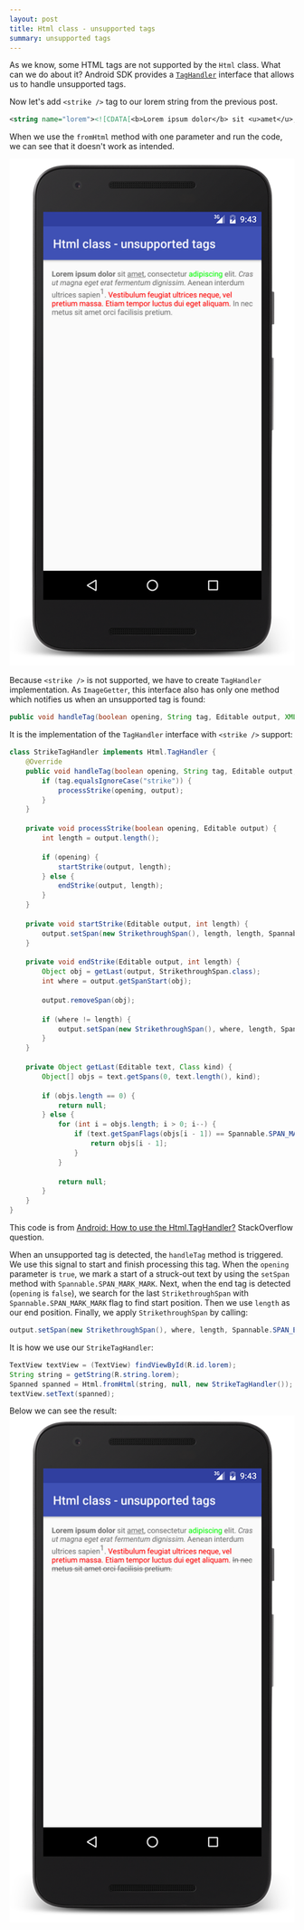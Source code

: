 ```yaml
---
layout: post
title: Html class - unsupported tags
summary: unsupported tags
---
```


As we know, some HTML tags are not supported by the `Html` class. What can we do about it? Android SDK provides a <code><a href="https://developer.android.com/reference/android/text/Html.TagHandler.html" title="TagHandler interface">TagHandler</a></code> interface that allows us to handle unsupported tags.

Now let's add `<strike />` tag to our lorem string from the previous post.
```xml
<string name="lorem"><![CDATA[<b>Lorem ipsum dolor</b> sit <u>amet</u>, consectetur <font color="green">adipiscing</font> elit. <i>Cras ut magna eget erat fermentum dignissim.</i> Aenean interdum ultrices sapien<sup>1</sup>. <font color="red">Vestibulum feugiat ultrices neque, vel pretium massa. Etiam tempor luctus dui eget aliquam.</font> <strike>In nec metus sit amet orci facilisis pretium.</strike>]]></string>
```

When we use the `fromHtml` method with one parameter and run the code, we can see that it doesn't work as intended.

![broken strike tag](/assets/images/html-class-unsupported-tags/broken-strike-framed.png)

Because `<strike />` is not supported, we have to create `TagHandler` implementation. As `ImageGetter`, this interface also has only one method which notifies us when an unsupported tag is found:

```java
public void handleTag(boolean opening, String tag, Editable output, XMLReader xmlReader);
```

It is the implementation of the `TagHandler` interface with `<strike />` support:
```java
class StrikeTagHandler implements Html.TagHandler {
    @Override
    public void handleTag(boolean opening, String tag, Editable output, XMLReader xmlReader) {
        if (tag.equalsIgnoreCase("strike")) {
            processStrike(opening, output);
        }
    }

    private void processStrike(boolean opening, Editable output) {
        int length = output.length();

        if (opening) {
            startStrike(output, length);
        } else {
            endStrike(output, length);
        }
    }

    private void startStrike(Editable output, int length) {
        output.setSpan(new StrikethroughSpan(), length, length, Spannable.SPAN_MARK_MARK);
    }

    private void endStrike(Editable output, int length) {
        Object obj = getLast(output, StrikethroughSpan.class);
        int where = output.getSpanStart(obj);

        output.removeSpan(obj);

        if (where != length) {
            output.setSpan(new StrikethroughSpan(), where, length, Spannable.SPAN_EXCLUSIVE_EXCLUSIVE);
        }
    }

    private Object getLast(Editable text, Class kind) {
        Object[] objs = text.getSpans(0, text.length(), kind);

        if (objs.length == 0) {
            return null;
        } else {
            for (int i = objs.length; i > 0; i--) {
                if (text.getSpanFlags(objs[i - 1]) == Spannable.SPAN_MARK_MARK) {
                    return objs[i - 1];
                }
            }

            return null;
        }
    }
}
```

This code is from [Android: How to use the Html.TagHandler?](https://stackoverflow.com/a/4062318/759007) StackOverflow question.

When an unsupported tag is detected, the `handleTag` method is triggered. We use this signal to start and finish processing this tag.
When the `opening` parameter is `true`, we mark a start of a struck-out text by using the `setSpan` method with `Spannable.SPAN_MARK_MARK`.
Next, when the end tag is detected (`opening` is `false`), we search for the last `StrikethroughSpan` with `Spannable.SPAN_MARK_MARK` flag to find start position. Then we use `length` as our end position.
Finally, we apply `StrikethroughSpan` by calling:
```java
output.setSpan(new StrikethroughSpan(), where, length, Spannable.SPAN_EXCLUSIVE_EXCLUSIVE);
```

It is how we use our `StrikeTagHandler`:
```java
TextView textView = (TextView) findViewById(R.id.lorem);
String string = getString(R.string.lorem);
Spanned spanned = Html.fromHtml(string, null, new StrikeTagHandler());
textView.setText(spanned);
```

Below we can see the result:
![working strike tag](/assets/images/html-class-unsupported-tags/working-strike-framed.png)
